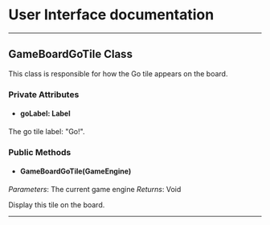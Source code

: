 # User Interface documentation
---
## GameBoardGoTile Class

This class is responsible for how the Go tile appears on the board. 

### Private Attributes 
- #### goLabel: Label
The go tile label: "Go!".
### Public Methods 
- #### GameBoardGoTile(GameEngine)
*Parameters*: The current game engine 
*Returns*: Void

Display this tile on the board.

---